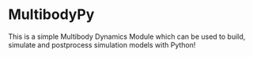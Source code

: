 # MultibodyPy

This is a simple Multibody Dynamics Module which can be used to build, simulate and postprocess simulation models with Python!
